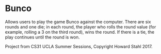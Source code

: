# Bunco
Allows users to play the game Bunco against the computer. There are six rounds and one die; in each round, the player who rolls the round value (for example, rolling a 3 on the third round), wins the round. If there is a tie, the play continues until the round is won. 

Project from CS31 UCLA Summer Sessions, Copyright Howard Stahl 2017.
